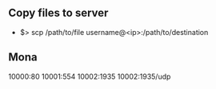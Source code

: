 ## Copy files to server
- $> scp /path/to/file username@\<ip\>:/path/to/destination


## Mona
10000:80
10001:554
10002:1935
10002:1935/udp